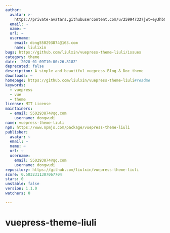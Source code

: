 ```yaml
---
author:
  avatar: >-
    https://private-avatars.githubusercontent.com/u/25994733?jwt=eyJhbGciOiJIUzI1NiIsInR5cCI6IkpXVCJ9.eyJpc3MiOiJnaXRodWIuY29tIiwiYXVkIjoicmF3LmdpdGh1YnVzZXJjb250ZW50LmNvbSIsImtleSI6ImtleTEiLCJleHAiOjE3MzQ2NzM1NjAsIm5iZiI6MTczNDY3MjM2MCwicGF0aCI6Ii91LzI1OTk0NzMzIn0.GW4bJhoJIWq5fqi_gdaHlUdyibErm4-akk7o9CliwJY&v=4
  email: ~
  name: ~
  url: ~
  username:
    email: dong550293874@163.com
    name: liulixin
bugs: https://github.com/liulxin/vuepress-theme-liuli/issues
category: theme
date: '2020-01-09T10:00:26.818Z'
deprecated: false
description: A simple and beautiful vuepress Blog & Doc theme
downloads: ~
homepage: https://github.com/liulxin/vuepress-theme-liuli#readme
keywords:
  - vuepress
  - vue
  - theme
license: MIT License
maintainers:
  - email: 550293874@qq.com
    username: dongwudi
name: vuepress-theme-liuli
npm: https://www.npmjs.com/package/vuepress-theme-liuli
publisher:
  avatar: ~
  email: ~
  name: ~
  url: ~
  username:
    email: 550293874@qq.com
    username: dongwudi
repository: https://github.com/liulxin/vuepress-theme-liuli
score: 0.5032311307067704
stars: 0
unstable: false
version: 1.1.0
watchers: 0

---
```


# vuepress-theme-liuli